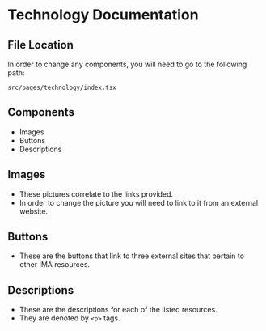 # Technology Documentation

## File Location
In order to change any components, you will need to go to the following path: 

`src/pages/technology/index.tsx`

## Components 
- Images
- Buttons
- Descriptions

## Images
- These pictures correlate to the links provided. 
- In order to change the picture you will need to link to it from an external website.  

## Buttons
- These are the buttons that link to three external sites that pertain to other IMA resources. 

## Descriptions
- These are the descriptions for each of the listed resources. 
- They are denoted by `<p>` tags.
